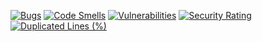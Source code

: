 [![Bugs](https://sonarcloud.io/api/project_badges/measure?project=Denwiliusz27_object-oriented_programming&metric=bugs)](https://sonarcloud.io/summary/new_code?id=Denwiliusz27_object-oriented_programming)
[![Code Smells](https://sonarcloud.io/api/project_badges/measure?project=Denwiliusz27_object-oriented_programming&metric=code_smells)](https://sonarcloud.io/summary/new_code?id=Denwiliusz27_object-oriented_programming)
[![Vulnerabilities](https://sonarcloud.io/api/project_badges/measure?project=Denwiliusz27_object-oriented_programming&metric=vulnerabilities)](https://sonarcloud.io/summary/new_code?id=Denwiliusz27_object-oriented_programming)
[![Security Rating](https://sonarcloud.io/api/project_badges/measure?project=Denwiliusz27_object-oriented_programming&metric=security_rating)](https://sonarcloud.io/summary/new_code?id=Denwiliusz27_object-oriented_programming)
[![Duplicated Lines (%)](https://sonarcloud.io/api/project_badges/measure?project=Denwiliusz27_object-oriented_programming&metric=duplicated_lines_density)](https://sonarcloud.io/summary/new_code?id=Denwiliusz27_object-oriented_programming)